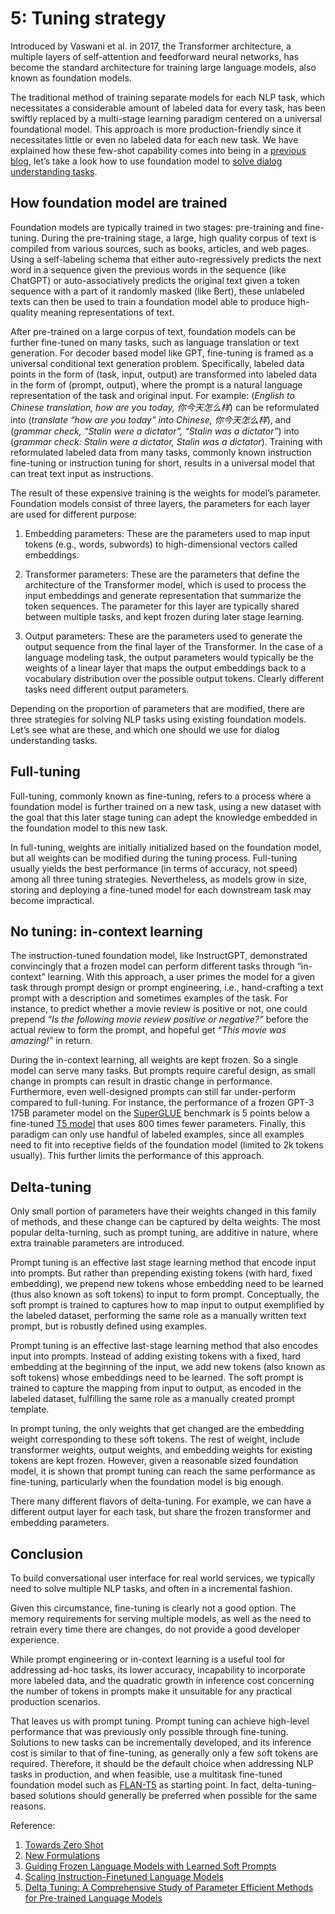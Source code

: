 # 5: Tuning strategy

Introduced by Vaswani et al. in 2017, the Transformer architecture, a multiple layers of self-attention and feedforward neural networks, has become the standard architecture for training large language models, also known as foundation models.

The traditional method of training separate models for each NLP task, which necessitates a considerable amount of labeled data for every task, has been swiftly replaced by a multi-stage learning paradigm centered on a universal foundational model. This approach is more production-friendly since it necessitates little or even no labeled data for each new task. We have explained how these few-shot capability comes into being in a [previous blog](towards-zero-shot), let’s take a look how to use foundation model to [solve dialog understanding tasks](new-formulations).

## How foundation model are trained
Foundation models are typically trained in two stages: pre-training and fine-tuning. During the pre-training stage, a large, high quality corpus of text is compiled from various sources, such as books, articles, and web pages. Using a self-labeling schema that either auto-regressively predicts the next word in a sequence given the previous words in the sequence (like ChatGPT) or auto-associatively predicts the original text given a token sequence with a part of it randomly masked (like Bert), these unlabeled texts can then be used to train a foundation model able to produce high-quality meaning representations of text.

After pre-trained on a large corpus of text, foundation models can be further fine-tuned on many tasks, such as language translation or text generation. For decoder based model like GPT, fine-tuning is framed as a universal conditional text generation problem. Specifically, labeled data points in the form of (task, input, output) are transformed into labeled data in the form of (prompt, output), where the prompt is a natural language representation of the task and original input. For example: (*English to Chinese translation, how are you today, 你今天怎么样*) can be reformulated into (*translate “how are you today” into Chinese, 你今天怎么样*), and (*grammar check, “Stalin were a dictator”, “Stalin was a dictator”*) into (*grammar check: Stalin were a dictator, Stalin was a dictator*). Training with reformulated labeled data from many tasks, commonly known instruction fine-tuning or instruction tuning for short, results in a universal model that can treat text input as instructions.

The result of these expensive training is the weights for model’s parameter. Foundation models consist of three layers, the parameters for each layer are used for different purpose:

1. Embedding parameters: These are the parameters used to map input tokens (e.g., words, subwords) to high-dimensional vectors called embeddings.

2. Transformer parameters: These are the parameters that define the architecture of the Transformer model, which is used to process the input embeddings and generate representation that summarize the token sequences. The parameter for this layer are typically shared between multiple tasks, and kept frozen during later stage learning.

3. Output parameters: These are the parameters used to generate the output sequence from the final layer of the Transformer. In the case of a language modeling task, the output parameters would typically be the weights of a linear layer that maps the output embeddings back to a vocabulary distribution over the possible output tokens. Clearly different tasks need different output parameters.

Depending on the proportion of parameters that are modified, there are three strategies for solving NLP tasks using existing foundation models. Let’s see what are these, and which one should we use for dialog understanding tasks.

## Full-tuning
Full-tuning, commonly known as fine-tuning, refers to a process where a foundation model is further trained on a new task, using a new dataset with the goal that this later stage tuning can adept the knowledge embedded in the foundation model to this new task.

In full-tuning, weights are initially initialized based on the foundation model, but all weights can be modified during the tuning process. Full-tuning usually yields the best performance (in terms of accuracy, not speed) among all three tuning strategies. Nevertheless, as models grow in size, storing and deploying a fine-tuned model for each downstream task may become impractical.

## No tuning: in-context learning
The instruction-tuned foundation model, like InstructGPT, demonstrated convincingly that a frozen model can perform different tasks through “in-context” learning. With this approach, a user primes the model for a given task through prompt design or prompt engineering, i.e., hand-crafting a text prompt with a description and sometimes examples of the task. For instance, to predict whether a movie review is positive or not, one could prepend *“Is the following movie review positive or negative?”* before the actual review to form the prompt, and hopeful get *“This movie was amazing!”* in return.

During the in-context learning, all weights are kept frozen. So a single model can serve many tasks. But prompts require careful design, as small change in prompts can result in drastic change in performance. Furthermore, even well-designed prompts can still far under-perform compared to full-tuning. For instance, the performance of a frozen GPT-3 175B parameter model on the [SuperGLUE](https://super.gluebenchmark.com/) benchmark is 5 points below a fine-tuned [T5 model](https://ai.googleblog.com/2020/02/exploring-transfer-learning-with-t5.html) that uses 800 times fewer parameters. Finally, this paradigm can only use handful of labeled examples, since all examples need to fit into receptive fields of the foundation model (limited to 2k tokens usually). This further limits the performance of this approach.

## Delta-tuning
Only small portion of parameters have their weights changed in this family of methods, and these change can be captured by delta weights. The most popular delta-turning, such as prompt tuning, are additive in nature, where extra trainable parameters are introduced.

Prompt tuning is an effective last stage learning method that encode input into prompts. But rather than prepending existing tokens (with hard, fixed embedding), we prepend new tokens whose embedding need to be learned (thus also known as soft tokens) to input to form prompt. Conceptually, the soft prompt is trained to captures how to map input to output exemplified by the labeled dataset, performing the same role as a manually written text prompt, but is robustly defined using examples.

Prompt tuning is an effective last-stage learning method that also encodes input into prompts. Instead of adding existing tokens with a fixed, hard embedding at the beginning of the input, we add new tokens (also known as soft tokens) whose embeddings need to be learned. The soft prompt is trained to capture the mapping from input to output, as encoded in the labeled dataset, fulfilling the same role as a manually created prompt template.

In prompt tuning, the only weights that get changed are the embedding weight corresponding to these soft tokens. The rest of weight, include transformer weights, output weights, and embedding weights for existing tokens are kept frozen. However, given a reasonable sized foundation model, it is shown that prompt tuning can reach the same performance as fine-tuning, particularly when the foundation model is big enough.

There many different flavors of delta-tuning. For example, we can have a different output layer for each task, but share the frozen transformer and embedding parameters.

## Conclusion
To build conversational user interface for real world services, we typically need to solve multiple NLP tasks, and often in a incremental fashion.

Given this circumstance, fine-tuning is clearly not a good option. The memory requirements for serving multiple models, as well as the need to retrain every time there are changes, do not provide a good developer experience.

While prompt engineering or in-context learning is a useful tool for addressing ad-hoc tasks, its lower accuracy, incapability to incorporate more labeled data, and the quadratic growth in inference cost concerning the number of tokens in prompts make it unsuitable for any practical production scenarios.

That leaves us with prompt tuning. Prompt tuning can achieve high-level performance that was previously only possible through fine-tuning. Solutions to new tasks can be incrementally developed, and its inference cost is similar to that of fine-tuning, as generally only a few soft tokens are required. Therefore, it should be the default choice when addressing NLP tasks in production, and when feasible, use a multitask fine-tuned foundation model such as [FLAN-T5](https://arxiv.org/abs/2210.11416) as starting point. In fact, delta-tuning-based solutions should generally be preferred when possible for the same reasons.

Reference:
1. [Towards Zero Shot](towards-zero-shot)
2. [New Formulations](new-formulations)
3. [Guiding Frozen Language Models with Learned Soft Prompts](https://ai.googleblog.com/2022/02/guiding-frozen-language-models-with.html)
4. [Scaling Instruction-Finetuned Language Models](https://arxiv.org/abs/2210.11416)
5. [Delta Tuning: A Comprehensive Study of Parameter Efficient Methods for Pre-trained Language Models](https://arxiv.org/pdf/2203.06904.pdf)

